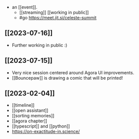 - an [[event]].
  - [[streaming]] [[working in public]]
  - #go https://meet.jit.si/celeste-summit

## [[2023-07-16]]
- Further working in public :)

## [[2023-07-15]]
- Very nice session centered around Agora UI improvements.
- [[Bouncepaw]] is drawing a comic that will be printed!

## [[2023-02-04]]

- [[timeline]]
- [[open assistant]]
- [[sorting memories]]
- [[agora chapter]]
- [[typescript]] and [[python]]
- https://on-exactitude-in.science/
